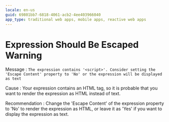 ```yaml
---
locale: en-us
guid: 69801bb7-6818-4061-acb2-4ee403966040
app_type: traditional web apps, mobile apps, reactive web apps
---
```


# Expression Should Be Escaped Warning

Message
:   `The expression contains '<script>'. Consider setting the 'Escape Content' property to 'No' or the expression will be displayed as text`

Cause
:   Your expression contains an HTML tag, so it is probable that you want to render the expression as HTML instead of text.

Recommendation
:   Change the 'Escape Content' of the expression property to 'No' to render the expression as HTML, or leave it as 'Yes' if you want to display the expression as text.
